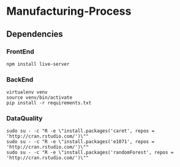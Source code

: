 # Manufacturing-Process

## Dependencies
### FrontEnd
```
npm install live-server
```

### BackEnd
```
virtualenv venv
source venv/bin/activate
pip install -r requirements.txt
```

### DataQuality
```
sudo su - -c "R -e \"install.packages('caret', repos = 'http://cran.rstudio.com/')\""
sudo su - -c "R -e \"install.packages('e1071', repos = 'http://cran.rstudio.com/')\""
sudo su - -c "R -e \"install.packages('randomForest', repos = 'http://cran.rstudio.com/')\""
```
